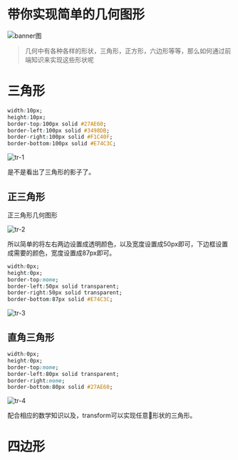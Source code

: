 # 带你实现简单的几何图形

![banner图](https://raw.githubusercontent.com/limingyang2012/blog/master/assets/201707/math.jpg)

> 几何中有各种各样的形状，三角形，正方形，六边形等等，那么如何通过前端知识来实现这些形状呢

# 三角形

```css
width:10px;
height:10px;
border-top:100px solid #27AE60;
border-left:100px solid #3498DB;
border-right:100px solid #F1C40F;
border-bottom:100px solid #E74C3C;
```
![tr-1](https://raw.githubusercontent.com/limingyang2012/blog/master/assets/201707/tr-1.png)

是不是看出了三角形的影子了。

## 正三角形

正三角形几何图形

![tr-2](https://raw.githubusercontent.com/limingyang2012/blog/master/assets/201707/tr-2.png)


所以简单的将左右两边设置成透明颜色，以及宽度设置成50px即可，下边框设置成需要的颜色，宽度设置成87px即可。

```css
width:0px;
height:0px;
border-top:none;
border-left:50px solid transparent;
border-right:50px solid transparent;
border-bottom:87px solid #E74C3C;
```

![tr-3](https://raw.githubusercontent.com/limingyang2012/blog/master/assets/201707/tr-3.png)

## 直角三角形

```css
width:0px;
height:0px;
border-top:none;
border-left:80px solid transparent;
border-right:none;
border-bottom:80px solid #27AE60;
```

![tr-4](https://raw.githubusercontent.com/limingyang2012/blog/master/assets/201707/tr-4.png)

配合相应的数学知识以及，transform可以实现任意形状的三角形。

# 四边形

